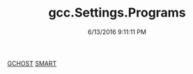 ﻿---
title: gcc.Settings.Programs
date: 6/13/2016 9:11:11 PM
---

[GCHOST](T-gcc.Settings.Programs.GCHOST.html)
[SMART](T-gcc.Settings.Programs.SMART.html)
